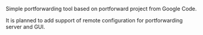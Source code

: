 Simple portforwarding tool based on portforward project from Google Code.

It is planned to add support of remote configuration for portforwarding server and GUI.